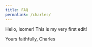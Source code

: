 ```yaml
---
title: FAQ
permalink: /charles/
---
```

Hello, Isomer! This is my very first edit! 

Yours faithfully,
Charles
